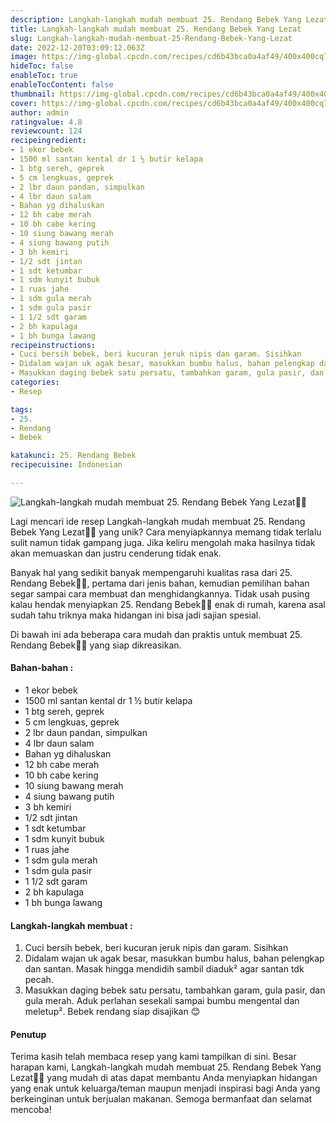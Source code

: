 ```yaml
---
description: Langkah-langkah mudah membuat 25. Rendang Bebek Yang Lezat"
title: Langkah-langkah mudah membuat 25. Rendang Bebek Yang Lezat
slug: Langkah-langkah-mudah-membuat-25-Rendang-Bebek-Yang-Lezat
date: 2022-12-20T03:09:12.063Z
image: https://img-global.cpcdn.com/recipes/cd6b43bca0a4af49/400x400cq70/photo.jpg
hideToc: false
enableToc: true
enableTocContent: false
thumbnail: https://img-global.cpcdn.com/recipes/cd6b43bca0a4af49/400x400cq70/photo.jpg
cover: https://img-global.cpcdn.com/recipes/cd6b43bca0a4af49/400x400cq70/photo.jpg
author: admin
ratingvalue: 4.8
reviewcount: 124
recipeingredient:
- 1 ekor bebek
- 1500 ml santan kental dr 1 ½ butir kelapa
- 1 btg sereh, geprek
- 5 cm lengkuas, geprek
- 2 lbr daun pandan, simpulkan
- 4 lbr daun salam
- Bahan yg dihaluskan
- 12 bh cabe merah
- 10 bh cabe kering
- 10 siung bawang merah
- 4 siung bawang putih
- 3 bh kemiri
- 1/2 sdt jintan
- 1 sdt ketumbar
- 1 sdm kunyit bubuk
- 1 ruas jahe
- 1 sdm gula merah
- 1 sdm gula pasir
- 1 1/2 sdt garam
- 2 bh kapulaga
- 1 bh bunga lawang
recipeinstructions:
- Cuci bersih bebek, beri kucuran jeruk nipis dan garam. Sisihkan
- Didalam wajan uk agak besar, masukkan bumbu halus, bahan pelengkap dan santan. Masak hingga mendidih sambil diaduk² agar santan tdk pecah.
- Masukkan daging bebek satu persatu, tambahkan garam, gula pasir, dan gula merah. Aduk perlahan sesekali sampai bumbu mengental dan meletup². Bebek rendang siap disajikan 😊
categories:
- Resep

tags:
- 25.
- Rendang
- Bebek

katakunci: 25. Rendang Bebek
recipecuisine: Indonesian

---
```


![Langkah-langkah mudah membuat 25. Rendang Bebek Yang Lezat👩‍🍳](https://img-global.cpcdn.com/recipes/cd6b43bca0a4af49/400x400cq70/photo.jpg)

Lagi mencari ide resep Langkah-langkah mudah membuat 25. Rendang Bebek Yang Lezat👩‍🍳 yang unik? Cara menyiapkannya memang tidak terlalu sulit namun tidak gampang juga. Jika keliru mengolah maka hasilnya tidak akan memuaskan dan justru cenderung tidak enak.

Banyak hal yang sedikit banyak mempengaruhi kualitas rasa dari 25. Rendang Bebek👩‍🍳, pertama dari jenis bahan, kemudian pemilihan bahan segar sampai cara membuat dan menghidangkannya. Tidak usah pusing kalau hendak menyiapkan 25. Rendang Bebek👩‍🍳 enak di rumah, karena asal sudah tahu triknya maka hidangan ini bisa jadi sajian spesial.

Di bawah ini ada beberapa cara mudah dan praktis untuk membuat 25. Rendang Bebek👩‍🍳 yang siap dikreasikan.

<!--inarticleads1-->

#### Bahan-bahan :

- 1 ekor bebek
- 1500 ml santan kental dr 1 ½ butir kelapa
- 1 btg sereh, geprek
- 5 cm lengkuas, geprek
- 2 lbr daun pandan, simpulkan
- 4 lbr daun salam
- Bahan yg dihaluskan
- 12 bh cabe merah
- 10 bh cabe kering
- 10 siung bawang merah
- 4 siung bawang putih
- 3 bh kemiri
- 1/2 sdt jintan
- 1 sdt ketumbar
- 1 sdm kunyit bubuk
- 1 ruas jahe
- 1 sdm gula merah
- 1 sdm gula pasir
- 1 1/2 sdt garam
- 2 bh kapulaga
- 1 bh bunga lawang

<!--inarticleads2-->

#### Langkah-langkah membuat :

1. Cuci bersih bebek, beri kucuran jeruk nipis dan garam. Sisihkan
1. Didalam wajan uk agak besar, masukkan bumbu halus, bahan pelengkap dan santan. Masak hingga mendidih sambil diaduk² agar santan tdk pecah.
1. Masukkan daging bebek satu persatu, tambahkan garam, gula pasir, dan gula merah. Aduk perlahan sesekali sampai bumbu mengental dan meletup². Bebek rendang siap disajikan 😊

#### Penutup

Terima kasih telah membaca resep yang kami tampilkan di sini. Besar harapan kami, Langkah-langkah mudah membuat 25. Rendang Bebek Yang Lezat👩‍🍳 yang mudah di atas dapat membantu Anda menyiapkan hidangan yang enak untuk keluarga/teman maupun menjadi inspirasi bagi Anda yang berkeinginan untuk berjualan makanan. Semoga bermanfaat dan selamat mencoba!